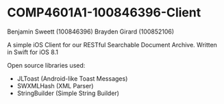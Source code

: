 # COMP4601A1-100846396-Client

Benjamin Sweett (100846396)
Brayden Girard (100852106)

A simple iOS Client for our RESTful Searchable Document Archive. 
Written in Swift for iOS 8.1

Open source libraries used: 
- JLToast (Android-like Toast Messages)
- SWXMLHash (XML Parser)
- StringBuilder (Simple String Builder)
